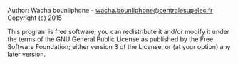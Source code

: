 Author: Wacha bounliphone - wacha.bounliphone@centralesupelec.fr Copyright (c) 2015

This program is free software; you can redistribute it and/or modify it under the terms of the GNU General Public License as published by the Free Software Foundation; either version 3 of the License, or (at your option) any later version.
